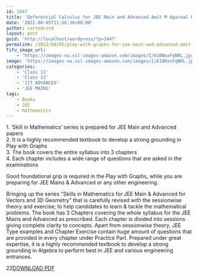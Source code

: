 ```yaml
---
id: 2447
title: 'Deferential Calculus for JEE Main and Advanced Amit M Agarwal PDF'
date: '2022-08-05T11:56:36+00:00'
author: sortedcord
layout: post
guid: 'http://localhost/wordpress/?p=2447'
permalink: /2022/08/05/play-with-graphs-for-jee-main-and-advanced-amit-m-agarwal-pdf-3/
fifu_image_url:
    - 'https://images-na.ssl-images-amazon.com/images/I/610NxxFqNRL.jpg'
image: 'https://images-na.ssl-images-amazon.com/images/I/610NxxFqNRL.jpg'
categories:
    - 'Class 11'
    - 'Class 12'
    - 'IIT ADVANCED'
    - 'JEE MAINS'
tags:
    - Books
    - JEE
    - Mathematics
---
```


1\. ‘Skill in Mathematics’ series is prepared for JEE Main and Advanced papers  
2\. It is a highly recommended textbook to develop a strong grounding in Play with Graphs  
3\. The book covers the entire syllabus into 3 chapters  
4\. Each chapter includes a wide range of questions that are asked in the examinations

Good foundational grip is required in the Play with Graphs, while you are preparing for JEE Mains &amp; Advanced or any other engineering.

Bringing up the series “Skills in Mathematics for JEE Main &amp; Advanced for Vectors and 3D Geometry” that is carefully revised with the sessionwise theory and exercise; to help candidates to learn &amp; tackle the mathematical problems. The book has 3 Chapters covering the whole syllabus for the JEE Mains and Advanced as prescribed. Each chapter is divided into sessions giving complete clarity to concepts. Apart from sessionwise theory, JEE Type examples and Chapter Exercise contain huge amount of questions that are provided in every chapter under Practice Part. Prepared under great expertise, it is a highly recommended textbook to develop a strong grounding in Algebra to perform best in JEE and various engineering entrances.

22[DOWNLOAD PDF](https://drive.google.com/uc?export=download&id=12SL_DifKN0dJuoNIk3bfbdzt9GuNGeOG)